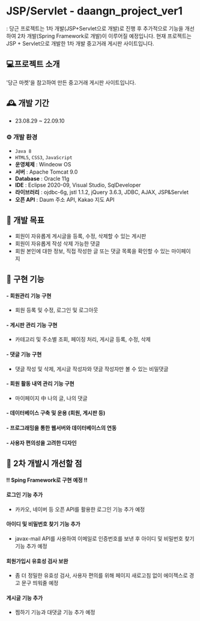 # JSP/Servlet - daangn_project_ver1
 : 당근 프로젝트는 1차 개발(JSP+Servlet으로 개발)로 진행 후 추가적으로 기능을 개선하여 2차 개발(Spring Framework로 개발)이 이루어질 예정입니다.
현재 프로젝트는 JSP + Servlet으로 개발한 1차 개발 중고거래 게시판 사이트입니다.

## :computer:프로젝트 소개
'당근 마켓'을 참고하여 만든 중고거래 게시판 사이트입니다.

## 🕰️ 개발 기간
* 23.08.29 ~ 22.09.10

### ⚙️ 개발 환경
- `Java 8`
- `HTML5`, `CSS3`, `JavaScript`
- **운영체제** : Windeow OS
- **서버** : Apache Tomcat 9.0
- **Database** : Oracle 11g
- **IDE** : Eclipse 2020-09, Visual Studio, SqlDeveloper
- **라이브러리** : ojdbc-6g, jstl 1.1.2, jQuery 3.6.3, JDBC, AJAX, JSP&Servlet
- **오픈 API** : Daum 주소 API, Kakao 지도 API

## 📌 개발 목표
- 회원이 자유롭게 게시글을 등록, 수정, 삭제할 수 있는 게시판
- 회원이 자유롭게 작성 삭제 가능한 댓글
- 회원 본인에 대한 정보, 직접 작성한 글 또는 댓글 목록을 확인할 수 있는 마이페이지

## 📌 구현 기능
#### - 회원관리 기능 구현
- 회원 등록 및 수정, 로그인 및 로그아웃
#### - 게시판 관리 기능 구현
- 카테고리 및 주소별 조회, 페이징 처리, 게시글 등록, 수정, 삭제
#### - 댓글 기능 구현
- 댓글 작성 및 삭제, 게시글 작성자와 댓글 작성자만 볼 수 있는 비밀댓글
#### - 회원 활동 내역 관리 기능 구현
- 마이페이지 中 나의 글, 나의 댓글
#### - 데이터베이스 구축 및 운용 (회원, 게시판 등)
#### - 프로그래밍을 통한 웹서버와 데이터베이스의 연동
#### - 사용자 편의성을 고려한 디자인

## 📌 2차 개발시 개선할 점
#### !! Sping Framework로 구현 예정 !!
#### 로그인 기능 추가
- 카카오, 네이버 등 오픈 API를 활용한 로그인 기능 추가 예정
#### 아이디 및 비밀번호 찾기 기능 추가
- javax-mail API를 사용하여 이메일로 인증번호를 보낸 후 아이디 및 비밀번호 찾기 기능 추가 예정
#### 회원가입시 유효성 검사 보완
- 좀 더 정밀한 유효성 검사, 사용자 편의를 위해 페이지 새로고침 없이 에이젝스로 경고 문구 띄워줄 예정
#### 게시글 기능 추가
- 찜하기 기능과 대댓글 기능 추가 예정
